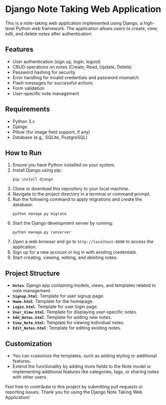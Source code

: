 # Django Note Taking Web Application

This is a note-taking web application implemented using Django, a high-level Python web framework. The application allows users to create, view, edit, and delete notes after authentication.

## Features
- User authentication (sign up, login, logout)
- CRUD operations on notes (Create, Read, Update, Delete)
- Password hashing for security
- Error handling for invalid credentials and password mismatch
- Flash messages for successful actions
- Form validation
- User-specific note management

## Requirements
- Python 3.x
- Django
- Pillow (for image field support, if any)
- Database (e.g., SQLite, PostgreSQL)

## How to Run
1. Ensure you have Python installed on your system.
2. Install Django using pip:
   ```
   pip install django
   ```
3. Clone or download this repository to your local machine.
4. Navigate to the project directory in a terminal or command prompt.
5. Run the following command to apply migrations and create the database:
   ```
   python manage.py migrate
   ```
6. Start the Django development server by running:
   ```
   python manage.py runserver
   ```
7. Open a web browser and go to `http://localhost:8000` to access the application.
8. Sign up for a new account or log in with existing credentials.
9. Start creating, viewing, editing, and deleting notes.

## Project Structure
- **`Notes`**: Django app containing models, views, and templates related to note management.
- **`Signup.html`**: Template for user signup page.
- **`Home.html`**: Template for the homepage.
- **`Login.html`**: Template for user login page.
- **`User_View.html`**: Template for displaying user-specific notes.
- **`Add_Notes.html`**: Template for adding new notes.
- **`View_Note.html`**: Template for viewing individual notes.
- **`Edit_Notes.html`**: Template for editing existing notes.

## Customization
- You can customize the templates, such as adding styling or additional features.
- Extend the functionality by adding more fields to the Note model or implementing additional features like categories, tags, or sharing notes with other users.

Feel free to contribute to this project by submitting pull requests or reporting issues. Thank you for using the Django Note Taking Web Application!